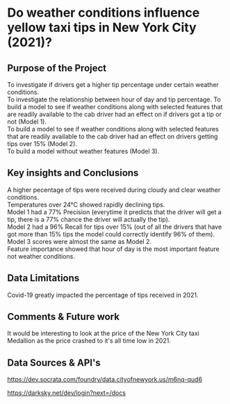 # Do weather conditions influence yellow taxi tips in New York City (2021)?  

## Purpose of the Project  

To investigate if drivers get a higher tip percentage under certain weather conditions.  
To investigate the relationship between hour of day and tip percentage. 
To build a model to see if weather conditions along with selected features that are readily available to the cab driver had an effect on if drivers got a tip or not (Model 1).   
To build a model to see if weather conditions along with selected features that are readily available to the cab driver had an effect on drivers getting tips over 15% (Model 2).  
To build a model without weather features (Model 3).  

## Key insights and Conclusions  

A higher pecentage of tips were received during cloudy and clear weather conditions.  
Temperatures over 24°C showed rapidly declining tips.  
Model 1 had a 77% Precision (everytime it predicts that the driver will get a tip, there is a 77% chance the driver will actually the tip).  
Model 2 had a 96% Recall for tips over 15% (out of all the drivers that have got more than 15% tips the model could correctly identify 96% of them).    
Model 3 scores were almost the same as Model 2.  
Feature importance showed that hour of day is the most important feature not weather conditions.   

## Data Limitations
Covid-19 greatly impacted the percentage of tips received in 2021.  

## Comments & Future work

It would be interesting to look at the price of the New York City taxi Medallion as the price crashed to it's all time low in 2021. 

## Data Sources & API's

https://dev.socrata.com/foundry/data.cityofnewyork.us/m6nq-qud6

https://darksky.net/dev/login?next=/docs 

